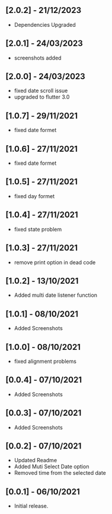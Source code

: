 ## [2.0.2] - 21/12/2023

- Dependencies Upgraded

## [2.0.1] - 24/03/2023

- screenshots added

## [2.0.0] - 24/03/2023

- fixed date scroll issue
- upgraded to flutter 3.0

## [1.0.7] - 29/11/2021

- fixed date formet

## [1.0.6] - 27/11/2021

- fixed date formet

## [1.0.5] - 27/11/2021

- fixed day formet

## [1.0.4] - 27/11/2021

- fixed state problem

## [1.0.3] - 27/11/2021

- remove print option in dead code

## [1.0.2] - 13/10/2021

- Added multi date listener function

## [1.0.1] - 08/10/2021

- Added Screenshots

## [1.0.0] - 08/10/2021

- fixed alignment problems

## [0.0.4] - 07/10/2021

- Added Screenshots

## [0.0.3] - 07/10/2021

- Added Screenshots

## [0.0.2] - 07/10/2021

- Updated Readme
- Added Muti Select Date option
- Removed time from the selected date

## [0.0.1] - 06/10/2021

- Initial release.
